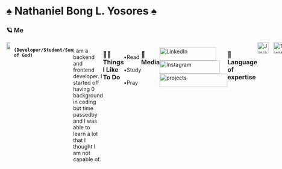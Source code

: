 # ♠️ Nathaniel Bong L. Yosores ♠️

### 🪐 Me
   <div style="display: flex; justify-content: space-between;">
        <img src="https://github.com/user-attachments/assets/f68dff32-4047-4a8e-966e-9a45e868620c" style="width: 49%; height: auto;">

**`(Developer/Student/Son of God)`**

I am a backend and frontend developer. I started off having 0 background in coding but time passedby and I was able to learn a lot that I thought I am not capable of. 

#

### 🚶‍➡️ Things I Like To Do
   <br>▪️Read</br>
    <br>▪️Study</br>
     <br>▪️Pray</br>


#
### 📱 Media
   <p align="left">
      <a href="https://www.linkedin.com/feed/">
         <img alt="LinkedIn" title="Connect with me in LinkedIn" src="https://custom-icon-badges.demolab.com/badge/Linkedin-blue?style=plastic&logo=icons8-linkedin11111" style="width: 150px; height: 35px;"/></a> 
      <a href="https://www.instagram.com/geekin.saintnatee/">
         <img alt="Instagram" title="Follow me on Instagram" src="https://custom-icon-badges.demolab.com/badge/Instagram-pink?style=plastic&logo=icons8-instagram (1)" style="width: 160px; height: 35px;"/></a> 
      <a href="https://github.com/SantoNate">
         <img alt="projects" title="see my repositories" src="https://custom-icon-badges.demolab.com/badge/Contributions-yellow?style=plastic&logo=icons8-folder" style="width: 180px; height: 35px;"/></a>


---


### 🧰 Language of expertise

<img align="left" alt="Java" width="30px" style="padding-right:10px;" src="https://cdn.jsdelivr.net/gh/devicons/devicon/icons/java/java-original.svg"/>
<img align="left" alt="TypeScript" width="30px" style="padding-right:10px;" src="https://cdn.jsdelivr.net/gh/devicons/devicon@latest/icons/androidstudio/androidstudio-original.svg" />
<img align="left" alt="Angular" width="30px" style="padding-right:10px;" src="https://cdn.jsdelivr.net/gh/devicons/devicon@latest/icons/microsoftsqlserver/microsoftsqlserver-original.svg" />
<img align="left" alt="Git" width="30px" style="padding-right:10px;" src="https://cdn.jsdelivr.net/gh/devicons/devicon/icons/git/git-original.svg" />
<img align="left" alt="Linux" width="30px" style="padding-right:10px;" src="https://cdn.jsdelivr.net/gh/devicons/devicon@latest/icons/csharp/csharp-original.svg" />
<img align="left" alt="HTML" width="30px" style="padding-right:10px;" src="https://cdn.jsdelivr.net/gh/devicons/devicon/icons/html5/html5-plain.svg" />
<img align="left" alt="JavaScript" width="30px" style="padding-right:10px;" src="https://cdn.jsdelivr.net/gh/devicons/devicon/icons/javascript/javascript-plain.svg" />
<img align="left" alt="React" width="30px" style="padding-right:10px;" src="https://cdn.jsdelivr.net/gh/devicons/devicon@latest/icons/wordpress/wordpress-plain.svg" />
<img align="left" alt="NodeJS" width="30px" style="padding-right:10px;" src="https://cdn.jsdelivr.net/gh/devicons/devicon/icons/nodejs/nodejs-original.svg" />
<img align="left" alt="Python" width="30px" style="padding-right:10px;" src="https://cdn.jsdelivr.net/gh/devicons/devicon/icons/python/python-plain.svg" />
<img align="left" alt="C++" width="30px" style="padding-right:10px;" src="https://cdn.jsdelivr.net/gh/devicons/devicon/icons/cplusplus/cplusplus-line.svg" />
<img align="left" alt="GitHub" width="30px" style="padding-right:10px;" src="https://cdn.jsdelivr.net/gh/devicons/devicon/icons/github/github-original.svg" />
<img align="left" alt="Bash" width="30px" style="padding-right:10px;" src="https://cdn.jsdelivr.net/gh/devicons/devicon/icons/bash/bash-original.svg" />
<br />

#

### 🏅 Recognition

<div style="display: flex; justify-content: space-between;">
      <img src="https://github.com/user-attachments/assets/b5c4df3b-0ce1-4226-87cf-b201707c9f32" style="width: 49%; height: auto;">
    <img src="https://github.com/user-attachments/assets/da6d3be4-b1a5-4e4a-a143-749617871767" style="width: 49%; height: auto;">
    <img src="https://github.com/user-attachments/assets/e82ce1e7-59f7-4441-9ea2-226832d89600" style="width: 49%; height: auto;">
</div>

#

### 🔨 Latest work
### Research proposal
![1](https://github.com/user-attachments/assets/d5fbef9a-4ebd-45dc-8db6-18ffb47c7df4)

